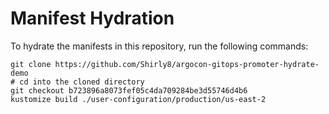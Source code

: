 # Manifest Hydration

To hydrate the manifests in this repository, run the following commands:

```shell
git clone https://github.com/Shirly8/argocon-gitops-promoter-hydrate-demo
# cd into the cloned directory
git checkout b723896a8073fef05c4da709284be3d55746d4b6
kustomize build ./user-configuration/production/us-east-2
```
